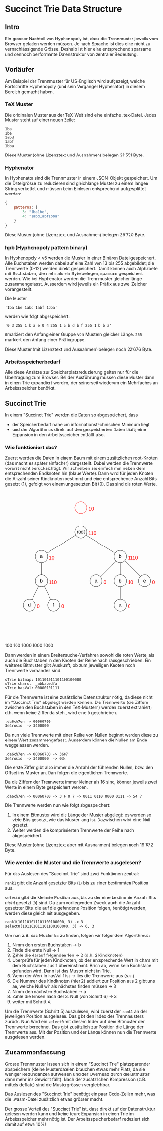 # Succinct Trie Data Structure

## Intro
Ein grosser Nachteil von Hyphenopoly ist, dass die Trennmuster jeweils vom Browser geladen werden müssen. Je nach Sprache ist dies eine nicht zu vernachlässigende Grösse. Deshalb ist hier eine entsprechend sparsame und dennoch performante Datenstruktur von zentraler Bedeutung.

## Vorläufer
Am Beispiel der Trennmuster für US-Englisch wird aufgezeigt, welche Fortschritte Hyphenopoly (und sein Vorgänger Hyphenator) in diesem Bereich gemacht haben.

### TeX Muster
Die originalen Muster aus der TeX-Welt sind eine einfache .tex-Datei. Jedes Muster steht auf einer neuen Zeile:
````text
1ba
1be
1abd
1abf
1bba
````
Diese Muster (ohne Lizenztext und Ausnahmen) belegen 31’551 Byte.

### Hyphenator
In Hyphenator sind die Trennmuster in einem JSON-Objekt gespeichert. Um die Dateigrösse zu reduzieren sind gleichlange Muster zu einem langen String verkettet und müssen beim Einlesen entsprechend aufgesplittet werden:
````javascript
{
    patterns: {
        3: "1ba1be",
        4: "1abd1abf1bba"
    }
}
````
Diese Muster (ohne Lizenztext und Ausnahmen) belegen 26’720 Byte.

### hpb (Hyphenopoly pattern binary)
In Hyphenopoly < v5 werden die Muster in einer Binären Datei gespeichert. Alle Buchstaben werden dabei auf eine Zahl von 13 bis 255 abgebildet; die Trennwerte (0-12) werden direkt gespeichert. Damit können auch Alphabete mit Buchstaben, die mehr als ein Byte belegen, sparsam gespeichert werden. Wie bei Hyphenator werden die Trennmuster gleicher länge zusammengefasst. Ausserdem wird jeweils ein Präfix aus zwei Zeichen vorangestellt:

Die Muster
````text
'1ba 1be 1abd 1abf 1bba'
````
werden wie folgt abgespeichert:
````text
'0 3 255 1 b a e 0 4 255 1 a b d b f 255 1 b b a'
````
`0`markiert den Anfang einer Gruppe von Mustern gleicher Länge.
`255` markiert den Anfang einer Präfixgruppe.

Diese Muster (mit Lizenztext und Ausnahmen) belegen noch 22’676 Byte.

### Arbeitsspeicherbedarf
Alle diese Ansätze zur Speicherplatzreduzierung gelten nur für die Übertragung zum Browser. Bei der Ausführung müssen diese Muster dann in einen Trie expandiert werden, der seinerseit wiederum ein Mehrfaches an Arbeitsspeicher benötigt.

## Succinct Trie
In einem "Succinct Trie" werden die Daten so abgespeichert, dass

*   der Speicherbedarf nahe am informationstechnischen Minimum liegt
*   und der Algorithmus direkt auf den gespeicherten Daten läuft; eine Expansion in den Arbeitsspeicher entfällt also.

### Wie funktioniert das?

Zuerst werden die Daten in einem Baum mit einem zusätzlichen root-Knoten (das macht es später einfacher) dargestellt. Dabei werden die Trennwerte vorerst nicht berücksichtigt. Wir schreiben sie einfach mal neben dem entsprechenden Endknoten hin (blaue Werte). Dann wird für jeden Knoten die Anzahl seiner Kindknoten bestimmt und eine entsprechende Anzahl Bits gesetzt (1), gefolgt von einem ungesetzten Bit (0). Das sind die roten Werte.
<svg width="500" height="500" version="1.1" xmlns="http://www.w3.org/2000/svg">
 <circle cx="250" cy="70" r="20" fill="none" stroke="#f00"/>
 <circle cx="250" cy="150" r="20" fill="none" stroke="#000"/>
 <text x="236" y="155" font-family="sans-serif" font-size="16px">root</text>
 <circle cx="120" cy="230" r="20" fill="none" stroke="#000"/>
 <text x="115" y="235" font-family="sans-serif" font-size="16px">a</text>
 <circle cx="120" cy="310" r="20" fill="none" stroke="#000"/>
 <text x="115" y="315" font-family="sans-serif" font-size="16px">b</text>
 <circle cx="80" cy="390" r="20" fill="none" stroke="#000"/>
 <text x="75" y="395" font-family="sans-serif" font-size="16px">d</text>
 <circle cx="160" cy="390" r="20" fill="none" stroke="#000"/>
 <text x="157" y="395" font-family="sans-serif" font-size="16px">f</text>
 <circle cx="380" cy="230" r="20" fill="none" stroke="#000"/>
 <text x="375" y="235" font-family="sans-serif" font-size="16px">b</text>
 <circle cx="300" cy="310" r="20" fill="none" stroke="#000"/>
 <text x="295" y="315" font-family="sans-serif" font-size="16px">a</text>
 <circle cx="380" cy="310" r="20" fill="none" stroke="#000"/>
 <text x="375" y="315" font-family="sans-serif" font-size="16px">b</text>
 <circle cx="460" cy="310" r="20" fill="none" stroke="#000"/>
 <text x="455" y="315" font-family="sans-serif" font-size="16px">e</text>
 <circle cx="380" cy="390" r="20" fill="none" stroke="#000"/>
 <text x="375" y="395" font-family="sans-serif" font-size="16px">a</text>
 <g fill="none" stroke="#000" stroke-width="1px">
  <path d="m250 90v40"/>
  <path d="m232.97 160.48-95.934 59.036"/>
  <path d="m120 250v40"/>
  <path d="m111.06 327.89-22.112 44.223"/>
  <path d="m128.94 327.89 22.112 44.223"/>
  <path d="m267.03 160.48 95.934 59.036"/>
  <path d="m365.86 244.14-51.716 51.716"/>
  <path d="m380 250v40"/>
  <path d="m394.14 244.14 51.716 51.716"/>
  <path d="m380 330v40"/>
 </g>
 <g font-family="sans-serif" font-size="16px" fill="#ff0000">
   <text x="275" y="80">10</text>
   <text x="275" y="160">110</text>
   <text x="145" y="240">10</text>
   <text x="405" y="240">1110</text>
   <text x="145" y="320">110</text>
   <text x="325" y="320">0</text>
   <text x="405" y="320">10</text>
   <text x="485" y="320">0</text>
   <text x="105" y="400">0</text>
   <text x="185" y="400">0</text>
   <text x="405" y="400">0</text>
</g>


<g font-family="sans-serif" font-size="12px" fill="#0000ff">
    <text x="285" y="350">100</text>
    <text x="445" y="350">100</text>
    <text x="65" y="430">1000</text>
    <text x="145" y="430">1000</text>
    <text x="365" y="430">1000</text>
</g>
</svg>

Dann werden in einem Breitensuche-Verfahren sowohl die roten Werte, als auch die
Buchstaben in den Knoten der Reihe nach rausgeschrieben. Ein weiteres Bitmuster
gibt Auskunft, ob zum jeweiligen Knoten noch Trennwerte vorhanden sind.

````text
sTrie bitmap: 101101011101100100000
sTrie chars:  _abbabedfa
sTrie hasVal: 00000101111
````

Für die Trennwerte ist eine zusätzliche Datenstruktur nötig, da diese nicht im
"Succinct Trie" abgelegt werden können. Die Trennwerte (die Ziffern zwischen den
Buchstaben in den TeX-Mustern) werden zuerst extrahiert; d.h. wenn keine Ziffer
da steht, wird eine `0` geschrieben.

````text
.da6ch7en -> 00060700
3e4rosio  -> 3400000
````

Da nun viele Trennwerte mit einer Reihe von Nullen beginnt werden diese zu einem
Wert zusammengefasst. Ausserdem können die Nullen am Ende weggelassen werden.

````text
.da6ch7en -> 00060700 -> 3607
3e4rosio  -> 3400000  -> 034
````

Die erste Ziffer gibt also immer die Anzahl der führenden Nullen, bzw. den Offset
ins Muster an. Dan folgen die eigentlichen Trennwerte.

Da die Ziffern der Trennwerte immer kleiner als 16 sind, können jeweils zwei Werte
in einem Byte gespeichert werden.

````text
.da6ch7en -> 00060700 -> 3 6 0 7 -> 0011 0110 0000 0111 -> 54 7
````

Die Trennwerte werden nun wie folgt abgespeichert:

1. In einem Bitmuster wird die Länge der Muster abgelegt: es werden so viele Bits
gesetzt, wie das Muster lang ist. Dazwischen wird eine Null gesetzt.
2. Weiter werden die komprimierten Trennwerte der Reihe nach abgespeichert.

Diese Muster (ohne Lizenztext aber mit Ausnahmen) belegen noch 19'672 Byte.

### Wie werden die Muster und die Trennwerte ausgelesen?
Für das Auslesen des "Succinct Trie" sind zwei Funktionen zentral:

`rank1` gibt die Anzahl gesetzter Bits (`1`) bis zu einer bestimmten Position aus.

`select0` gibt die kleinste Position aus, bis zu der eine bestimmte Anzahl Bits
_nicht_ gesetzt (`0`) sind. Da zum vorliegenden Zweck auch die Anzahl gesetzter
Bits, die auf die gefundene Position folgen, benötigt werden, werden diese gleich
mit ausgegeben.

````text
rank1(101101011101100100000, 3) -> 3
select0(101101011101100100000, 3) -> 6, 3
````

Um nun z.B. das Muster `ba` zu finden, folgen wir folgendem Algorithmus:

1. Nimm den ersten Buchstaben -> b
2. Finde die erste Null -> 1
3. Zähle die darauf folgenden 1en -> 2 (d.h. 2 Kindknoten)
4. Überprüfe für jeden Kindknoten, ob der entsprechende Wert in chars mit dem
Buchstaben aus 1 übereinstimmt. Brich ab, wenn kein Buchstabe gefunden wird.
Dann ist das Muster nicht im Trie.
5. Wenn der Wert in hasVal 1 ist -> lies die Trennwerte aus (s.u.)
6. Die Nummer des Kindknoten (hier 2) addiert zur Position aus 2 gibt uns an, welche Null wir als nächstes finden müssen -> 3
7. Nimm den nächsten Buchstaben -> a
8. Zähle die Einsen nach der 3. Null (von Schritt 6) -> 3
9. weiter mit Schritt 4.

Um die Trennwerte (Schritt 5) auszulesen, wird zuerst der `rank1` an der jeweiligen Position ausgelesen.
Das gibt den Index des Trennmusters zurück. Nun Wird ein `select0` mit diesem Index auf dem Bitmuster der Trennwerte berechnet.
Das gibt zusätzlich zur Position die Länge der Trennwerte aus. Mit der Position und der Länge können nun die Trennwerte ausgelesen werden.

## Zusammenfassung
Grosse Trennmuster lassen sich in einem "Succinct Trie" platzsparender abspeichern (kleine Musterdateien brauchen etwas mehr Platz, da sie weniger Redundanzen aufweisen und der Overhead durch die Bitmuster dann mehr ins Gewicht fällt). Nach der zusätzlichen Kompression (z.B. mittels deflate) sind die Mustergrössen vergleichbar.

Das Auslesen des "Succinct Trie" benötigt ein paar Code-Zeilen mehr, was die .wasm-Datei zusätzlich etwas grösser macht.

Der grosse Vorteil des "Succinct Trie" ist, dass direkt auf der Datenstruktur gelesen werden kann und keine teure Expansion in einen Trie im Arbeitsspeicher mehr nötig ist. Der Arbeitsspeicherbedarf reduziert sich damit auf etwa 10%!
